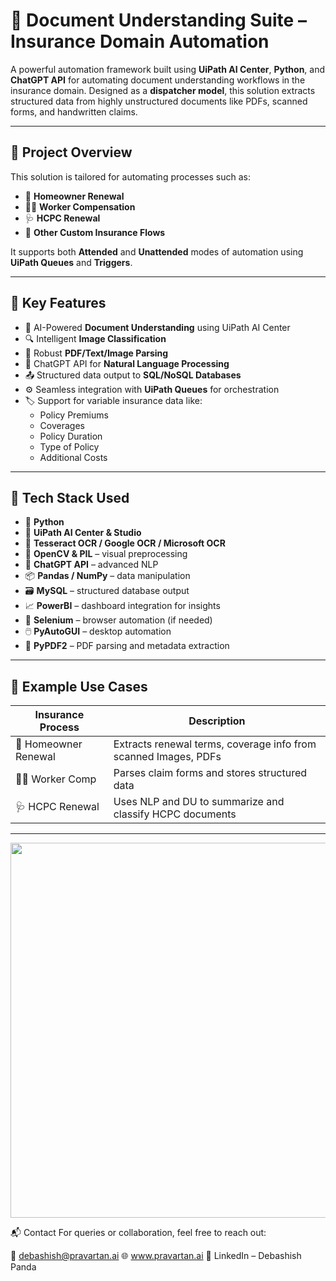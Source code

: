 # 🧠 Document Understanding Suite – Insurance Domain Automation

A powerful automation framework built using **UiPath AI Center**, **Python**, and **ChatGPT API** for automating document understanding workflows in the insurance domain. Designed as a **dispatcher model**, this solution extracts structured data from highly unstructured documents like PDFs, scanned forms, and handwritten claims.

---

## 📁 Project Overview

This solution is tailored for automating processes such as:

- 🏡 **Homeowner Renewal**
- 🧑‍🔧 **Worker Compensation**
- 🩺 **HCPC Renewal**
- 🧾 **Other Custom Insurance Flows**

It supports both **Attended** and **Unattended** modes of automation using **UiPath Queues** and **Triggers**.

---

## 🎯 Key Features

- 🧠 AI-Powered **Document Understanding** using UiPath AI Center
- 🔍 Intelligent **Image Classification**
- 🧾 Robust **PDF/Text/Image Parsing**
- 💬 ChatGPT API for **Natural Language Processing**
- 📤 Structured data output to **SQL/NoSQL Databases**
- ⚙️ Seamless integration with **UiPath Queues** for orchestration
- 🏷️ Support for variable insurance data like:
  - Policy Premiums
  - Coverages
  - Policy Duration
  - Type of Policy
  - Additional Costs

---

## 🧰 Tech Stack Used

- 🐍 **Python**
- 🤖 **UiPath AI Center & Studio**
- 🧠 **Tesseract OCR / Google OCR / Microsoft OCR**
- 📝 **OpenCV & PIL** – visual preprocessing
- 🧩 **ChatGPT API** – advanced NLP
- 📦 **Pandas / NumPy** – data manipulation
- 🗃️ **MySQL** – structured database output
- 📈 **PowerBI** – dashboard integration for insights
- 🧭 **Selenium** – browser automation (if needed)
- 🖱️ **PyAutoGUI** – desktop automation
- 📄 **PyPDF2** – PDF parsing and metadata extraction

---

## 🧪 Example Use Cases

| Insurance Process     | Description                                               |
|------------------------|-----------------------------------------------------------|
| 🏡 Homeowner Renewal   | Extracts renewal terms, coverage info from scanned Images, PDFs   |
| 👷‍♂️ Worker Comp        | Parses claim forms and stores structured data       |
| 🩺 HCPC Renewal        | Uses NLP and DU to summarize and classify HCPC documents     |

---

<p align="center">
  <img src="https://files.readme.io/0a530d9-document_understanding_framework.png" width="600"/>
</p>




📬 Contact
For queries or collaboration, feel free to reach out:

📧 debashish@pravartan.ai
🌐 www.pravartan.ai
🔗 LinkedIn – Debashish Panda
